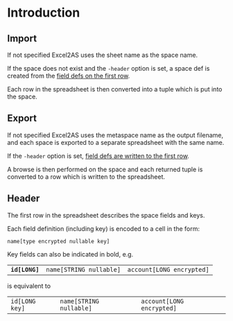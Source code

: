 # Introduction

## Import

If not specified Excel2AS uses the sheet name as the space name.

If the space does not exist and the `-header` option is set, a space def is created from the [field defs on the first row](#header). 

Each row in the spreadsheet is then converted into a tuple which is put into the space.


## Export

If not specified Excel2AS uses the metaspace name as the output filename, and each space is exported to a separate spreadsheet with the same name.

If the `-header` option is set, [field defs are written to the first row](#header).

A browse is then performed on the space and each returned tuple is converted to a row which is written to the spreadsheet.


## <a name="header"></a>Header

The first row in the spreadsheet describes the space fields and keys.

Each field definition (including key) is encoded to a cell in the form:

	name[type encrypted nullable key]

Key fields can also be indicated in bold, e.g.

<table>
    <tr>
        <td><code><strong>id[LONG]</strong></code></td>
        <td><code>name[STRING nullable]</code></td>
        <td><code>account[LONG encrypted]</code></td>
    </tr>
</table>

is equivalent to

<table>
    <tr>
        <td><code>id[LONG key]</code></td>
        <td><code>name[STRING nullable]</code></td>
        <td><code>account[LONG encrypted]</code></td>
    </tr>
</table>